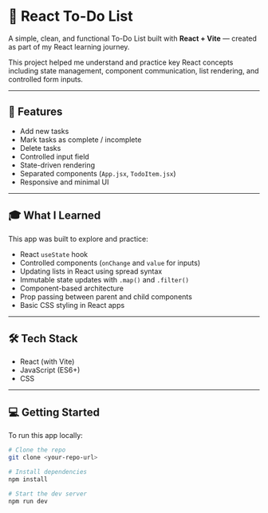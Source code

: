 # 📝 React To-Do List

A simple, clean, and functional To-Do List built with **React + Vite** — created as part of my React learning journey.

This project helped me understand and practice key React concepts including state management, component communication, list rendering, and controlled form inputs.

---

## 🚀 Features

- Add new tasks  
- Mark tasks as complete / incomplete  
- Delete tasks  
- Controlled input field  
- State-driven rendering  
- Separated components (`App.jsx`, `TodoItem.jsx`)  
- Responsive and minimal UI

---

## 🎓 What I Learned

This app was built to explore and practice:

- React `useState` hook  
- Controlled components (`onChange` and `value` for inputs)  
- Updating lists in React using spread syntax  
- Immutable state updates with `.map()` and `.filter()`  
- Component-based architecture  
- Prop passing between parent and child components  
- Basic CSS styling in React apps  

---

## 🛠️ Tech Stack

- React (with Vite)  
- JavaScript (ES6+)  
- CSS

---

## 💻 Getting Started

To run this app locally:

```bash
# Clone the repo
git clone <your-repo-url>

# Install dependencies
npm install

# Start the dev server
npm run dev
```